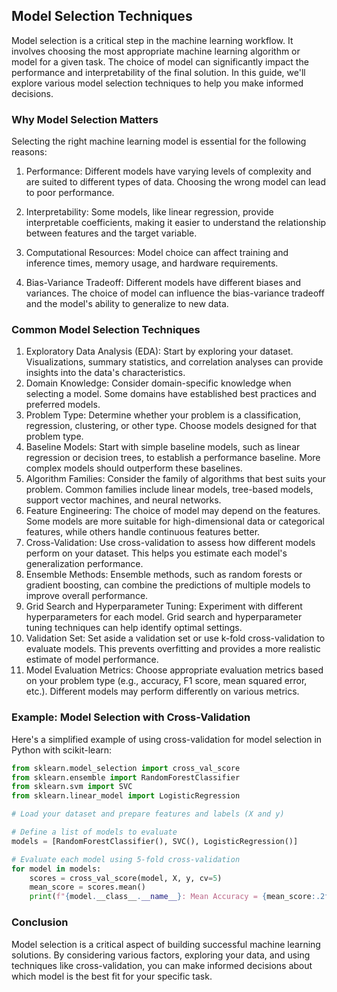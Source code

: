 ## Model Selection Techniques
Model selection is a critical step in the machine learning workflow. It involves choosing the most appropriate machine learning algorithm or model for a given task. The choice of model can significantly impact the performance and interpretability of the final solution. In this guide, we'll explore various model selection techniques to help you make informed decisions.

### Why Model Selection Matters
Selecting the right machine learning model is essential for the following reasons:

1. Performance: Different models have varying levels of complexity and are suited to different types of data. Choosing the wrong model can lead to poor performance.

2. Interpretability: Some models, like linear regression, provide interpretable coefficients, making it easier to understand the relationship between features and the target variable.

3. Computational Resources: Model choice can affect training and inference times, memory usage, and hardware requirements.

4. Bias-Variance Tradeoff: Different models have different biases and variances. The choice of model can influence the bias-variance tradeoff and the model's ability to generalize to new data.

### Common Model Selection Techniques
1. Exploratory Data Analysis (EDA):
Start by exploring your dataset. Visualizations, summary statistics, and correlation analyses can provide insights into the data's characteristics.
2. Domain Knowledge:
Consider domain-specific knowledge when selecting a model. Some domains have established best practices and preferred models.
3. Problem Type:
Determine whether your problem is a classification, regression, clustering, or other type. Choose models designed for that problem type.
4. Baseline Models:
Start with simple baseline models, such as linear regression or decision trees, to establish a performance baseline. More complex models should outperform these baselines.
5. Algorithm Families:
Consider the family of algorithms that best suits your problem. Common families include linear models, tree-based models, support vector machines, and neural networks.
6. Feature Engineering:
The choice of model may depend on the features. Some models are more suitable for high-dimensional data or categorical features, while others handle continuous features better.
7. Cross-Validation:
Use cross-validation to assess how different models perform on your dataset. This helps you estimate each model's generalization performance.
8. Ensemble Methods:
Ensemble methods, such as random forests or gradient boosting, can combine the predictions of multiple models to improve overall performance.
9. Grid Search and Hyperparameter Tuning:
Experiment with different hyperparameters for each model. Grid search and hyperparameter tuning techniques can help identify optimal settings.
10. Validation Set:
Set aside a validation set or use k-fold cross-validation to evaluate models. This prevents overfitting and provides a more realistic estimate of model performance.
11. Model Evaluation Metrics:
Choose appropriate evaluation metrics based on your problem type (e.g., accuracy, F1 score, mean squared error, etc.). Different models may perform differently on various metrics.

### Example: Model Selection with Cross-Validation
Here's a simplified example of using cross-validation for model selection in Python with scikit-learn:

```python
from sklearn.model_selection import cross_val_score
from sklearn.ensemble import RandomForestClassifier
from sklearn.svm import SVC
from sklearn.linear_model import LogisticRegression

# Load your dataset and prepare features and labels (X and y)

# Define a list of models to evaluate
models = [RandomForestClassifier(), SVC(), LogisticRegression()]

# Evaluate each model using 5-fold cross-validation
for model in models:
    scores = cross_val_score(model, X, y, cv=5)
    mean_score = scores.mean()
    print(f"{model.__class__.__name__}: Mean Accuracy = {mean_score:.2f}")

```

### Conclusion
Model selection is a critical aspect of building successful machine learning solutions. By considering various factors, exploring your data, and using techniques like cross-validation, you can make informed decisions about which model is the best fit for your specific task.